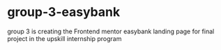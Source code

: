 # group-3-easybank
 group 3 is creating the Frontend mentor easybank landing page for final project in the upskill internship program
